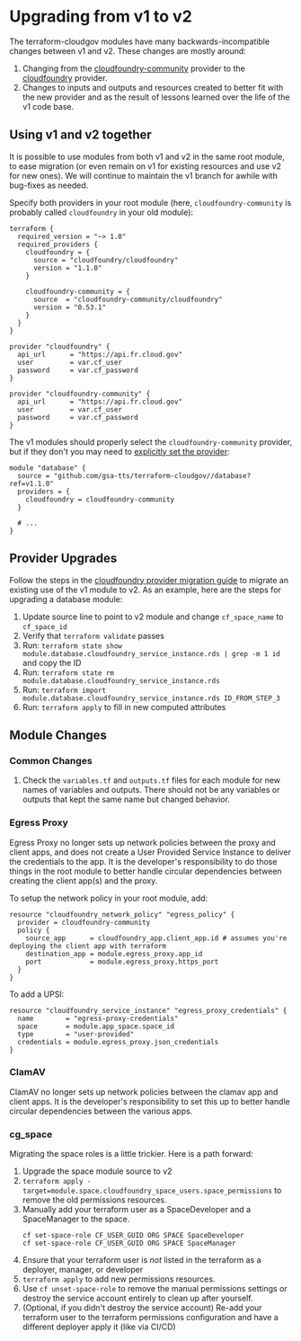 # Upgrading from v1 to v2

The terraform-cloudgov modules have many backwards-incompatible changes between v1 and v2. These changes are mostly around:

1. Changing from the [cloudfoundry-community](https://registry.terraform.io/providers/cloudfoundry-community/cloudfoundry/latest/docs) provider to the [cloudfoundry](https://registry.terraform.io/providers/cloudfoundry/cloudfoundry/latest/docs) provider.
1. Changes to inputs and outputs and resources created to better fit with the new provider and as the result of lessons learned over the life of the v1 code base.

## Using v1 and v2 together

It is possible to use modules from both v1 and v2 in the same root module, to ease migration (or even remain on v1 for existing resources and use v2 for new ones). We will continue to maintain the v1 branch for awhile with bug-fixes as needed.

Specify both providers in your root module (here, `cloudfoundry-community` is probably called `cloudfoundry` in your old module):

```
terraform {
  required_version = "~> 1.0"
  required_providers {
    cloudfoundry = {
      source = "cloudfoundry/cloudfoundry"
      version = "1.1.0"
    }

    cloudfoundry-community = {
      source  = "cloudfoundry-community/cloudfoundry"
      version = "0.53.1"
    }
  }
}

provider "cloudfoundry" {
  api_url      = "https://api.fr.cloud.gov"
  user         = var.cf_user
  password     = var.cf_password
}

provider "cloudfoundry-community" {
  api_url      = "https://api.fr.cloud.gov"
  user         = var.cf_user
  password     = var.cf_password
}
```

The v1 modules should properly select the `cloudfoundry-community` provider, but if they don't you may need to [explicitly set the provider](https://developer.hashicorp.com/terraform/language/modules/develop/providers#passing-providers-explicitly):

```
module "database" {
  source = "github.com/gsa-tts/terraform-cloudgov//database?ref=v1.1.0"
  providers = {
    cloudfoundry = cloudfoundry-community
  }

  # ...
}
```

## Provider Upgrades

Follow the steps in the [cloudfoundry provider migration guide](https://github.com/cloudfoundry/terraform-provider-cloudfoundry/blob/main/migration-guide/Readme.md) to migrate an existing use of the v1 module to v2. As an example, here are the steps for upgrading a database module:

1. Update source line to point to v2 module and change `cf_space_name` to `cf_space_id`
1. Verify that `terraform validate` passes
1. Run: `terraform state show module.database.cloudfoundry_service_instance.rds | grep -m 1 id` and copy the ID
1. Run: `terraform state rm module.database.cloudfoundry_service_instance.rds`
1. Run: `terraform import module.database.cloudfoundry_service_instance.rds ID_FROM_STEP_3`
1. Run: `terraform apply` to fill in new computed attributes

## Module Changes

### Common Changes

1. Check the `variables.tf` and `outputs.tf` files for each module for new names of variables and outputs. There should not be any variables or outputs that kept the same name but changed behavior.

### Egress Proxy

Egress Proxy no longer sets up network policies between the proxy and client apps, and does not create a User Provided Service Instance to deliver the credentials to the app. It is the developer's responsibility to do those things in the root module to better handle circular dependencies between creating the client app(s) and the proxy.

To setup the network policy in your root module, add:

```
resource "cloudfoundry_network_policy" "egress_policy" {
  provider = cloudfoundry-community
  policy {
    source_app      = cloudfoundry_app.client_app.id # assumes you're deploying the client app with terraform
    destination_app = module.egress_proxy.app_id
    port            = module.egress_proxy.https_port
  }
}
```

To add a UPSI:

```
resource "cloudfoundry_service_instance" "egress_proxy_credentials" {
  name        = "egress-proxy-credentials"
  space       = module.app_space.space_id
  type        = "user-provided"
  credentials = module.egress_proxy.json_credentials
}
```

### ClamAV

ClamAV no longer sets up network policies between the clamav app and client apps. It is the developer's responsibility to set this up to better handle circular dependencies between the various apps.

### cg_space

Migrating the space roles is a little trickier. Here is a path forward:

1. Upgrade the space module source to v2
1. `terraform apply -target=module.space.cloudfoundry_space_users.space_permissions` to remove the old permissions resources.
1. Manually add your terraform user as a SpaceDeveloper and a SpaceManager to the space.
    ```
    cf set-space-role CF_USER_GUID ORG SPACE SpaceDeveloper
    cf set-space-role CF_USER_GUID ORG SPACE SpaceManager
    ```
1. Ensure that your terraform user is _not_ listed in the terraform as a deployer, manager, or developer
1. `terraform apply` to add new permissions resources.
1. Use `cf unset-space-role` to remove the manual permissions settings or destroy the service account entirely to clean up after yourself.
1. (Optional, if you didn't destroy the service account) Re-add your terraform user to the terraform permissions configuration and have a different deployer apply it (like via CI/CD)
